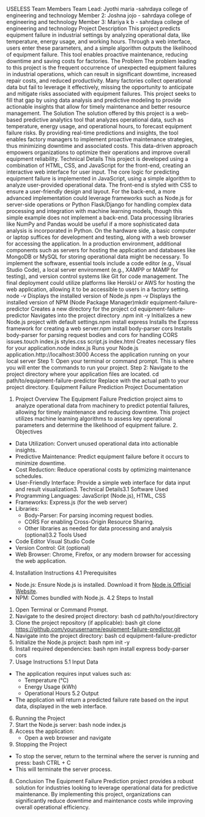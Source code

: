 USELESS
Team Members
Team Lead: Jyothi maria -sahrdaya college of engineering and technology
Member 2: Joshna jojo - sahrdaya college of engineering and technology
Member 3: Mariya k b - sahrdaya college of engineering and technology
Project Description
This project predicts equipment failure in industrial settings by analyzing operational data, like temperature, energy usage, and working hours. Through a web interface, users enter these parameters, and a simple algorithm outputs the likelihood of equipment failure. This tool enables proactive maintenance, reducing downtime and saving costs for factories.
The Problem 
The problem leading to this project is the frequent occurrence of unexpected equipment failures in industrial operations, which can result in significant downtime, increased repair costs, and reduced productivity. Many factories collect operational data but fail to leverage it effectively, missing the opportunity to anticipate and mitigate risks associated with equipment failures. This project seeks to fill that gap by using data analysis and predictive modeling to provide actionable insights that allow for timely maintenance and better resource management.
The Solution
The solution offered by this project is a web-based predictive analytics tool that analyzes operational data, such as temperature, energy usage, and operational hours, to forecast equipment failure risks. By providing real-time predictions and insights, the tool enables factory managers to implement proactive maintenance strategies, thus minimizing downtime and associated costs. This data-driven approach empowers organizations to optimize their operations and improve overall equipment reliability.
Technical Details
This project is developed using a combination of HTML, CSS, and JavaScript for the front-end, creating an interactive web interface for user input. The core logic for predicting equipment failure is implemented in JavaScript, using a simple algorithm to analyze user-provided operational data. The front-end is styled with CSS to ensure a user-friendly design and layout. 
For the back-end, a more advanced implementation could leverage frameworks such as Node.js for server-side operations or Python Flask/Django for handling complex data processing and integration with machine learning models, though this simple example does not implement a back-end. Data processing libraries like NumPy and Pandas would be useful if a more sophisticated data analysis is incorporated in Python.
On the hardware side, a basic computer or laptop suffices for development and testing, along with a web browser for accessing the application. In a production environment, additional components such as servers for hosting the application and databases like MongoDB or MySQL for storing operational data might be necessary. 
To implement the software, essential tools include a code editor (e.g., Visual Studio Code), a local server environment (e.g., XAMPP or MAMP for testing), and version control systems like Git for code management. The final deployment could utilize platforms like HerokU or AWS for hosting the web application, allowing it to be accessible to users in a factory setting.
node -v   Displays the installed version of Node.js
npm -v     Displays the installed version of NPM (Node Package Manager)mkdir equipment-failure-predictor    Creates a new directory for the project
cd equipment-failure-predictor       Navigates into the project directory   .npm init -y   Initializes a new Node.js project with default settings.npm install express   Installs the Express framework for creating a web server.npm install body-parser cors    Installs body-parser for parsing request bodies and cors for handling CORS issues.touch index.js styles.css script.js index.html   Creates necessary files for your application.node index.js    Runs your Node.js application.http://localhost:3000   Access the application running on your local server
Step 1: Open your terminal or command prompt.
This is where you will enter the commands to run your project.
 Step 2: Navigate to the project directory where your application files are located.
cd path/to/equipment-failure-predictor   Replace with the actual path to your project directory.
Equipment Failure Prediction Project Documentation
1. Project Overview
The Equipment Failure Prediction project aims to analyze operational data from machinery to predict potential failures, allowing for timely maintenance and reducing downtime. This project utilizes machine learning algorithms to assess key operational parameters and determine the likelihood of equipment failure. 2. Objectives
- Data Utilization: Convert unused operational data into actionable insights.
- Predictive Maintenance: Predict equipment failure before it occurs to minimize downtime.
- Cost Reduction: Reduce operational costs by optimizing maintenance schedules.
- User-Friendly Interface: Provide a simple web interface for data input and result visualization3. Technical Details3.1 Software Used
- Programming Languages: JavaScript (Node.js), HTML, CSS
- Frameworks: Express.js (for the web server)
- Libraries:
  - Body-Parser: For parsing incoming request bodies.
  - CORS For enabling Cross-Origin Resource Sharing.
  - Other libraries as needed for data processing and analysis (optional)3.2 Tools Used
- Code Editor Visual Studio Code
- Version Control: Git (optional)
- Web Browser: Chrome, Firefox, or any modern browser for accessing the web application.
4. Installation Instructions
4.1 Prerequisites
- Node.js: Ensure Node.js is installed. Download it from [Node.js Official Website](https://nodejs.org/).
- NPM: Comes bundled with Node.js.
4.2 Steps to Install
1. Open Terminal or Command Prompt.
2. Navigate to the desired project directory:
   bash
   cd path/to/your/directory
3. Clone the project repository (if applicable):
   bash
   git clone https://github.com/yourusername/equipment-failure-predictor.git
4. Navigate into the project directory:
   bash
   cd equipment-failure-predictor
5. Initialize the Node.js project:
   bash
   npm init -y
6. Install required dependencies:
   bash
   npm install express body-parser cors
 5. Usage Instructions
5.1 Input Data
- The application requires input values such as:
  - Temperature (°C)
  - Energy Usage (kWh)
  - Operational Hours
 5.2 Output
- The application will return a predicted failure rate based on the input data, displayed in the web interface.
 6. Running the Project
1. Start the Node.js server:
   bash
   node index.js
2. Access the application:
   - Open a web browser and navigate 
 7. Stopping the Project
- To stop the server, return to the terminal where the server is running and press:
bash
CTRL + C
- This will terminate the server process.
8. Conclusion
The Equipment Failure Prediction project provides a robust solution for industries looking to leverage operational data for predictive maintenance. By implementing this project, organizations can significantly reduce downtime and maintenance costs while improving overall operational efficiency.
